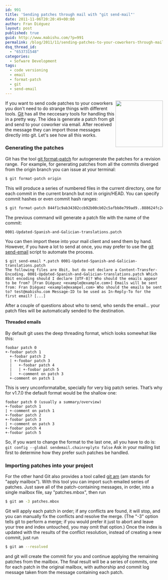 ```yaml
---
id: 991
title: 'Sending patches through mail with "git send-mail"'
date: 2011-11-06T20:20:49+00:00
author: Fran Diéguez
layout: post
published: true
guid: http://www.mabishu.com/?p=991
permalink: /blog/2011/11/sending-patches-to-your-coworkers-through-mail-with-git-send-mail/
dsq_thread_id:
  - "653731548"
categories:
  - Sofware Development
tags:
  - code versioning
  - email
  - format-patch
  - git
  - send-email
---
```

<img class="alignright" title="email-git" alt="" src="/assets/email-git.png" width="151" height="149" align="right" />

If you want to send code patches to your coworkers you don't need to do strange things with different tools. [Git](http://www.mabishu.com/blog/2008/06/04/control-de-versiones-con-git-i/ "Git") has all the neccesary tools for handling this in a pretty way. The idea is generate a patch from git and send to your coworker via email. After received the message they can import those messages directly into git. Let's see how all this works.

### Generating the patches

Git has the tool [git format-patch](http://www.kernel.org/pub/software/scm/git/docs/git-format-patch.html) for autogenerate the patches for a revision range.  For example, for generating patches from all the commits diverged from the origin branch you can issue at your terminal:

```bash
$ git format-patch origin
```

This will produce a series of numbered files in the current directory, one for each commit in the current branch but not in origin/HEAD. You can specify commit hashes or even commit hash ranges:

```bash
$ git format-patch 844f1c9ab34302ccb92b00cb02c5afbb8e799ad9..888624fc2c6dd50588d9cd33511048168309972c
```
The previous command will generate a patch file with the name of the commit:

```
0001-Updated-Spanish-and-Galician-translations.patch
```

You can then import these into your mail client and send them by hand. However, if you have a lot to send at once, you may prefer to use the [git send-email](http://www.kernel.org/pub/software/scm/git/docs/git-send-email.html) script to automate the process.

```
$ git send-email *.patch 0001-Updated-Spanish-and-Galician-translations.patch
The following files are 8bit, but do not declare a Content-Transfer-Encoding. 0001-Updated-Spanish-and-Galician-translations.patch Which 8bit encoding should I declare [UTF-8]? Who should the emails appear to be from? [Fran Diéguez <example@example.com>] Emails will be sent from: Fran Diéguez <example@exampel.com> Who should the emails be sent to? test@mabishu.com Message-ID to be used as In-Reply-To for the first email? [...]
```
After a couple of questions about who to send, who sends the email... your patch files will be automatically sended to the destination.

#### Threaded emails

By default git uses the deep threading format, which looks somewhat like this:

```
foobar patch 0
+-foobar patch 1
  +-foobar patch 2
  | +-foobar patch 3
  |   +-foobar patch 4
  |   | +-foobar patch 5
  |   +-comment on patch 3
  +-comment on patch 1
```

This is very unconformatalbe, specially for very big patch series. That’s why for v1.7.0 the default format would be the shallow one:

```
foobar patch 0 (usually a summary/overview)
+-foobar patch 1
| +-comment on patch 1
+-foobar patch 2
+-foobar patch 3
| +-comment on patch 3
+-foobar patch 4
+-foobar patch 5
```

So, if you want to change the format to the last one, all you have to do is: `git config --global sendemail.chainreplyto false` Ask in your mailing list first to determine how they prefer such patches be handled.

### Importing patches into your project

For the other hand Git also provides a tool called [git am](http://www.kernel.org/pub/software/scm/git/docs/git-am.html) (am stands for "apply mailbox"). With this tool you can import such emailed series of patches. Just save all of the patch-containing messages, in order, into a single mailbox file, say "patches.mbox", then run

```bash
$ git am -3 patches.mbox
```

Git will apply each patch in order; if any conflicts are found, it will stop, and you can manually fix the conflicts and resolve the merge. (The "-3" option tells git to perform a merge; if you would prefer it just to abort and leave your tree and index untouched, you may omit that option.) Once the index is updated with the results of the conflict resolution, instead of creating a new commit, just run

```bash
$ git am --resolved
```

and git will create the commit for you and continue applying the remaining patches from the mailbox. The final result will be a series of commits, one for each patch in the original mailbox, with authorship and commit log message taken from the message containing each patch.
